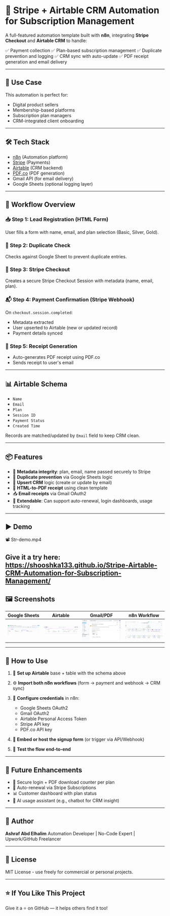 # 🔁 Stripe + Airtable CRM Automation for Subscription Management

A full-featured automation template built with **n8n**, integrating **Stripe Checkout** and **Airtable CRM** to handle:

✅ Payment collection
✅ Plan-based subscription management
✅ Duplicate prevention and logging
✅ CRM sync with auto-update
✅ PDF receipt generation and email delivery

---

## 🎯 Use Case

This automation is perfect for:

* Digital product sellers
* Membership-based platforms
* Subscription plan managers
* CRM-integrated client onboarding

---

## 🛠️ Tech Stack

* [n8n](https://n8n.io/) (Automation platform)
* [Stripe](https://stripe.com/) (Payments)
* [Airtable](https://airtable.com/) (CRM backend)
* [PDF.co](https://pdf.co/) (PDF generation)
* Gmail API (for email delivery)
* Google Sheets (optional logging layer)

---

## 🔧 Workflow Overview

### 📥 Step 1: Lead Registration (HTML Form)

User fills a form with name, email, and plan selection (Basic, Silver, Gold).

### 🔎 Step 2: Duplicate Check

Checks against Google Sheet to prevent duplicate entries.

### 🧾 Step 3: Stripe Checkout

Creates a secure Stripe Checkout Session with metadata (name, email, plan).

### 📬 Step 4: Payment Confirmation (Stripe Webhook)

On `checkout.session.completed`:

* Metadata extracted
* User upserted to Airtable (new or updated record)
* Payment details synced

### 📄 Step 5: Receipt Generation

* Auto-generates PDF receipt using PDF.co
* Sends receipt to user's email

---

## 📊 Airtable Schema

* `Name`
* `Email`
* `Plan`
* `Session ID`
* `Payment Status`
* `Created Time`

Records are matched/updated by `Email` field to keep CRM clean.

---

## 📦 Features

* 🔐 **Metadata integrity**: plan, email, name passed securely to Stripe
* 🚫 **Duplicate prevention** via Google Sheets logic
* 🔁 **Upsert CRM** logic (create or update by email)
* 🧾 **HTML-to-PDF receipt** using clean template
* 📤 **Email receipts** via Gmail OAuth2
* 🧠 **Extendable**: Can support auto-renewal, login dashboards, usage tracking

---

## ▶️ Demo

📽️ 
Str-demo.mp4

Give it a try here:
https://shooshka133.github.io/Stripe-Airtable-CRM-Automation-for-Subscription-Management/
---

## 🖼️ Screenshots

| Google Sheets | Airtable | Gmail/PDF | n8n Workflow |
|---------------|----------|--------|--------------|
| ![](screenshots/subscription_table.png) | ![](screenshots/Leads_payment.png) | ![](screenshots/Gmail-notification-pdf-receipt.png) | ![](screenshots/workflow.png) |


---

## 🚀 How to Use

1. 🔧 **Set up Airtable** base + table with the schema above
2. ⚙️ **Import both n8n workflows** (form → payment and webhook → CRM sync)
3. 🔑 **Configure credentials** in n8n:

   * Google Sheets OAuth2
   * Gmail OAuth2
   * Airtable Personal Access Token
   * Stripe API key
   * PDF.co API key
4. 🔗 **Embed or host the signup form** (or trigger via API/Webhook)
5. 🧪 **Test the flow end-to-end**

---

## 📌 Future Enhancements

* 🔐 Secure login + PDF download counter per plan
* 📆 Auto-renewal via Stripe Subscriptions
* 📊 Customer dashboard with plan status
* 🧠 AI usage assistant (e.g., chatbot for CRM insight)

---

## 👤 Author

**Ashraf Abd Elhalim**
Automation Developer | No-Code Expert | Upwork/GitHub Freelancer

---

## 🪪 License

MIT License - use freely for commercial or personal projects.

---

## ⭐ If You Like This Project

Give it a ⭐ on GitHub — it helps others find it too!
